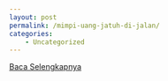 ```yaml
---
layout: post
permalink: /mimpi-uang-jatuh-di-jalan/
categories:
    - Uncategorized
---
```


[Baca Selengkapnya](/03)